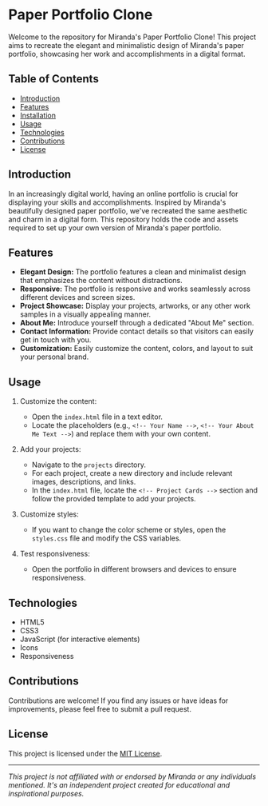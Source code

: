 # Paper Portfolio Clone

Welcome to the repository for Miranda's Paper Portfolio Clone! This project aims to recreate the elegant and minimalistic design of Miranda's paper portfolio, showcasing her work and accomplishments in a digital format.

## Table of Contents
- [Introduction](#introduction)
- [Features](#features)
- [Installation](#installation)
- [Usage](#usage)
- [Technologies](#technologies)
- [Contributions](#contributions)
- [License](#license)

## Introduction

In an increasingly digital world, having an online portfolio is crucial for displaying your skills and accomplishments. Inspired by Miranda's beautifully designed paper portfolio, we've recreated the same aesthetic and charm in a digital form. This repository holds the code and assets required to set up your own version of Miranda's paper portfolio.

## Features

- **Elegant Design:** The portfolio features a clean and minimalist design that emphasizes the content without distractions.
- **Responsive:** The portfolio is responsive and works seamlessly across different devices and screen sizes.
- **Project Showcase:** Display your projects, artworks, or any other work samples in a visually appealing manner.
- **About Me:** Introduce yourself through a dedicated "About Me" section.
- **Contact Information:** Provide contact details so that visitors can easily get in touch with you.
- **Customization:** Easily customize the content, colors, and layout to suit your personal brand.

## Usage

1. Customize the content:
   - Open the `index.html` file in a text editor.
   - Locate the placeholders (e.g., `<!-- Your Name -->`, `<!-- Your About Me Text -->`) and replace them with your own content.

2. Add your projects:
   - Navigate to the `projects` directory.
   - For each project, create a new directory and include relevant images, descriptions, and links.
   - In the `index.html` file, locate the `<!-- Project Cards -->` section and follow the provided template to add your projects.

3. Customize styles:
   - If you want to change the color scheme or styles, open the `styles.css` file and modify the CSS variables.

4. Test responsiveness:
   - Open the portfolio in different browsers and devices to ensure responsiveness.

## Technologies

- HTML5
- CSS3
- JavaScript (for interactive elements)
- Icons
- Responsiveness

## Contributions

Contributions are welcome! If you find any issues or have ideas for improvements, please feel free to submit a pull request.

## License

This project is licensed under the [MIT License](LICENSE).

---

*This project is not affiliated with or endorsed by Miranda or any individuals mentioned. It's an independent project created for educational and inspirational purposes.*
